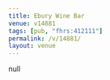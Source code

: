 ```yaml
---
title: Ebury Wine Bar
venue: v14881
tags: [pub, "fhrs:412111"]
permalink: /v/14881/
layout: venue
---
```

null